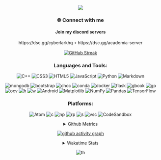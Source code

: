 <p align="center">
   <img src="https://capsule-render.vercel.app/api?&color=timeGradient&height=400&section=header&text=Hi%20I%20am%20Infinotiver!&desc=A%20Passionate%20developer%20from%20Digital%20Odyssey&fontSize=50&animation=twinkling&type=waving" align="center">
</p>


<h3 align="center">🌐 Connect with me</h3>
<H4 align="center">Join my discord servers </H4>
<p align="center">
   https://dsc.gg/cyberlarkhq 
   ∘
   https://dsc.gg/academia-server
</p>
<div align="center">
   <a href="https://git.io/streak-stats" align="center"><img src="https://github-readme-streak-stats.herokuapp.com?user=infinotiver&theme=neon-dark&border_radius=5&date_format=j%20M%5B%20Y%5D&&card_width=500&background=45%2C030812%2C150317" alt="GitHub Streak" align="center"></a>
   <h3 align="center">Languages and Tools:</h3>
   
   ![C++](https://img.shields.io/badge/C%2B%2B-00599C?style=for-the-badge&amp;logo=c%2B%2B&amp;logoColor=white)
   ![CSS3](https://img.shields.io/badge/CSS3-1572B6?style=for-the-badge&amp;logo=css3&amp;logoColor=white)
   ![HTML5](https://img.shields.io/badge/HTML5-E34F26?style=for-the-badge&amp;logo=html5&amp;logoColor=white)
   ![JavaScript](https://img.shields.io/badge/JavaScript-323330?style=for-the-badge&amp;logo=javascript&amp;logoColor=F7DF1E)
   ![Python](https://img.shields.io/badge/Python-FFD43B?style=for-the-badge&amp;logo=python&amp;logoColor=blue)
   ![Markdown](https://img.shields.io/badge/markdown-%23000000.svg?style=for-the-badge&logo=markdown&logoColor=white)

 
   ![mongodb](https://img.shields.io/badge/MongoDB-4EA94B?style=for-the-badge&logo=mongodb&logoColor=white)
   ![bootstrap](https://img.shields.io/badge/Bootstrap-563D7C?style=for-the-badge&logo=bootstrap&logoColor=white)
   ![choc](https://img.shields.io/badge/Chocolatey-80B5E3?style=for-the-badge&logo=chocolatey&logoColor=fff)
   ![conda](https://img.shields.io/badge/conda-342B029.svg?&style=for-the-badge&logo=anaconda&logoColor=white)
   ![docker](https://img.shields.io/badge/Docker-2CA5E0?style=for-the-badge&logo=docker&logoColor=white)
   ![flask](https://img.shields.io/badge/Flask-000000?style=for-the-badge&logo=flask&logoColor=white)
   ![gbook](https://img.shields.io/badge/GitBook-7B36ED?style=for-the-badge&logo=gitbook&logoColor=white)
   ![gp](https://img.shields.io/badge/GitHub%20Pages-222222?style=for-the-badge&logo=GitHub%20Pages&logoColor=white)
   ![ocv](https://img.shields.io/badge/OpenCV-27338e?style=for-the-badge&logo=OpenCV&logoColor=white)
   ![h](https://img.shields.io/badge/HackTheBox-111927?style=for-the-badge&logo=Hack%20The%20Box&logoColor=9FEF00)
   ![w](https://img.shields.io/badge/Windows-0078D6?style=for-the-badge&logo=windows&logoColor=white)
   ![Android](https://img.shields.io/badge/Android-3DDC84?style=for-the-badge&logo=android&logoColor=white)
   ![Matplotlib](https://img.shields.io/badge/Matplotlib-%23ffffff.svg?style=for-the-badge&logo=Matplotlib&logoColor=black)
   ![NumPy](https://img.shields.io/badge/numpy-%23013243.svg?style=for-the-badge&logo=numpy&logoColor=white)
   ![Pandas](https://img.shields.io/badge/pandas-%23150458.svg?style=for-the-badge&logo=pandas&logoColor=white)
   ![TensorFlow](https://img.shields.io/badge/TensorFlow-%23FF6F00.svg?style=for-the-badge&logo=TensorFlow&logoColor=white)
   
   <h3 align="center">Platforms:</h3>
   
   ![Atom](https://img.shields.io/badge/Atom-%2366595C.svg?style=for-the-badge&logo=atom&logoColor=white)
   ![c](https://img.shields.io/badge/Colab-F9AB00?style=for-the-badge&logo=googlecolab&color=525252)
   ![np](https://img.shields.io/badge/Notepad++-90E59A.svg?style=for-the-badge&logo=notepad%2B%2B&logoColor=black)
   ![rp](https://img.shields.io/badge/replit-667881?style=for-the-badge&logo=replit&logoColor=white)
   ![s](https://img.shields.io/badge/Spyder%20Ide-FF0000?style=for-the-badge&logo=spyder%20ide&logoColor=white)
   ![vsc](https://img.shields.io/badge/VSCode-0078D4?style=for-the-badge&logo=visual%20studio%20code&logoColor=white)
   ![CodeSandbox](https://img.shields.io/badge/Codesandbox-040404?style=for-the-badge&logo=codesandbox&logoColor=DBDBDB)
   
<details>
<summary>Github Metrics</summary>
   <p align="center"><img src="/github-metrics.svg" alt="Metrics" width="400"></p>
</details>


[![github activity graph](https://github-readme-activity-graph.vercel.app/graph?username=infinotiver&theme=github-compact)](https://github.com/ashutosh00710/github-readme-activity-graph)


<details>
    <summary>Wakatime Stats</summary>
   
<!--START_SECTION:waka-->
![Code Time](http://img.shields.io/badge/Code%20Time-458%20hrs%2037%20mins-blue)

![Profile Views](http://img.shields.io/badge/Profile%20Views-11-blue)

![Lines of code](https://img.shields.io/badge/From%20Hello%20World%20I%27ve%20Written-3.6%20million%20lines%20of%20code-blue)

**🐱 My GitHub Data** 

> 📦 2.2 MB Used in GitHub's Storage 
 > 
> 🚫 Not Opted to Hire
 > 
> 📜 18 Public Repositories 
 > 
> 🔑 3 Private Repositories 
 > 
**I'm an Early 🐤** 

```text
🌞 Morning                313 commits         ████░░░░░░░░░░░░░░░░░░░░░   15.22 % 
🌆 Daytime                1022 commits        ████████████░░░░░░░░░░░░░   49.71 % 
🌃 Evening                721 commits         █████████░░░░░░░░░░░░░░░░   35.07 % 
🌙 Night                  0 commits           ░░░░░░░░░░░░░░░░░░░░░░░░░   00.00 % 
```
📅 **I'm Most Productive on Tuesday** 

```text
Monday                   267 commits         ███░░░░░░░░░░░░░░░░░░░░░░   12.99 % 
Tuesday                  464 commits         ██████░░░░░░░░░░░░░░░░░░░   22.57 % 
Wednesday                380 commits         █████░░░░░░░░░░░░░░░░░░░░   18.48 % 
Thursday                 294 commits         ████░░░░░░░░░░░░░░░░░░░░░   14.30 % 
Friday                   212 commits         ███░░░░░░░░░░░░░░░░░░░░░░   10.31 % 
Saturday                 272 commits         ███░░░░░░░░░░░░░░░░░░░░░░   13.23 % 
Sunday                   167 commits         ██░░░░░░░░░░░░░░░░░░░░░░░   08.12 % 
```


📊 **This Week I Spent My Time On** 

```text
🕑︎ Time Zone: Asia/Kolkata

💬 Programming Languages: 
Other                    8 hrs 5 mins        ███████████████████████░░   90.75 % 
CSS                      16 mins             █░░░░░░░░░░░░░░░░░░░░░░░░   03.15 % 
Python                   13 mins             █░░░░░░░░░░░░░░░░░░░░░░░░   02.58 % 
HTML                     13 mins             █░░░░░░░░░░░░░░░░░░░░░░░░   02.54 % 
JavaScript               4 mins              ░░░░░░░░░░░░░░░░░░░░░░░░░   00.84 % 

🔥 Editors: 
Chrome                   8 hrs 3 mins        ███████████████████████░░   90.41 % 
VS Code                  51 mins             ██░░░░░░░░░░░░░░░░░░░░░░░   09.59 % 

💻 Operating System: 
Windows                  8 hrs 54 mins       █████████████████████████   100.00 % 
```

**I Mostly Code in Python** 

```text
Python                   10 repos            ████████████░░░░░░░░░░░░░   47.62 % 
CSS                      5 repos             ██████░░░░░░░░░░░░░░░░░░░   23.81 % 
JavaScript               3 repos             ████░░░░░░░░░░░░░░░░░░░░░   14.29 % 
HTML                     2 repos             ██░░░░░░░░░░░░░░░░░░░░░░░   09.52 % 
C#                       1 repo              █░░░░░░░░░░░░░░░░░░░░░░░░   04.76 % 
```



**Timeline**

![Lines of Code chart](https://raw.githubusercontent.com/infinotiver/infinotiver/main/assets/bar_graph.png)


 Last Updated on 17/05/2024 18:41:18 UTC
<!--END_SECTION:waka-->

</details>

![th](https://capsule-render.vercel.app/api?type=rect&color=gradient&text=Thank%20For%20Your%20Time&fontAlign=30&fontSize=30&textBg=true)
</div>
